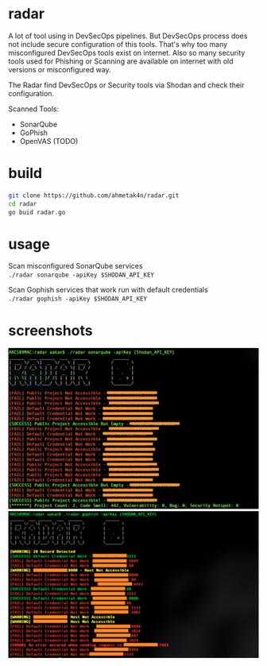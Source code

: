 # radar
A lot of tool using in DevSecOps pipelines. But DevSecOps process does not include secure configuration of this tools. That's why too many misconfigured DevSecOps tools exist on internet. Also so many security tools used for Phishing or Scanning are available on internet with old versions or misconfigured way.

The Radar find DevSecOps or Security tools via Shodan and check their configuration.

Scanned Tools:
- SonarQube
- GoPhish
- OpenVAS (TODO)

# build
```bash
git clone https://github.com/ahmetak4n/radar.git
cd radar
go buid radar.go
```

# usage
Scan misconfigured SonarQube services
<br>
`./radar sonarqube -apiKey $SHODAN_API_KEY` 

Scan Gophish services that work run with default credentials
<br>
`./radar gophish -apiKey $SHODAN_API_KEY` 

# screenshots
![sonar_how_to](https://github.com/ahmetak4n/radar/blob/master/sonarqube_how_to.png)
![gophish_how_to](https://github.com/ahmetak4n/radar/blob/master/gophish_how_to.png)
